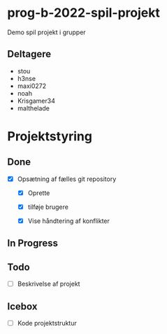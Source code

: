 # prog-b-2022-spil-projekt
Demo spil projekt i grupper

## Deltagere
- stou
- h3nse
- maxi0272
- noah
- Krisgamer34
- malthelade

# Projektstyring

## Done
- [x] Opsætning af fælles git repository
  - [x] Oprette
  - [x] tilføje brugere
  - [x] Vise håndtering af konflikter


## In Progress

## Todo
- [ ] Beskrivelse af projekt

## Icebox
- [ ] Kode projektstruktur
